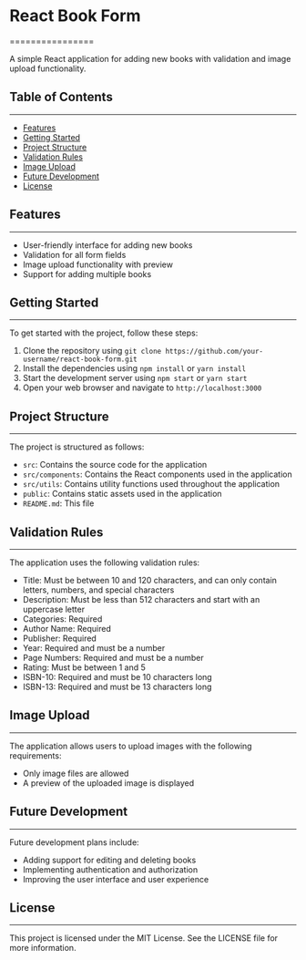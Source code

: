 # React Book Form
================

A simple React application for adding new books with validation and image upload functionality.

## Table of Contents
-----------------

* [Features](#features)
* [Getting Started](#getting-started)
* [Project Structure](#project-structure)
* [Validation Rules](#validation-rules)
* [Image Upload](#image-upload)
* [Future Development](#future-development)
* [License](#license)

## Features
--------

* User-friendly interface for adding new books
* Validation for all form fields
* Image upload functionality with preview
* Support for adding multiple books

## Getting Started
---------------

To get started with the project, follow these steps:

1. Clone the repository using `git clone https://github.com/your-username/react-book-form.git`
2. Install the dependencies using `npm install` or `yarn install`
3. Start the development server using `npm start` or `yarn start`
4. Open your web browser and navigate to `http://localhost:3000`

## Project Structure
-----------------

The project is structured as follows:

* `src`: Contains the source code for the application
* `src/components`: Contains the React components used in the application
* `src/utils`: Contains utility functions used throughout the application
* `public`: Contains static assets used in the application
* `README.md`: This file

## Validation Rules
-----------------

The application uses the following validation rules:

* Title: Must be between 10 and 120 characters, and can only contain letters, numbers, and special characters
* Description: Must be less than 512 characters and start with an uppercase letter
* Categories: Required
* Author Name: Required
* Publisher: Required
* Year: Required and must be a number
* Page Numbers: Required and must be a number
* Rating: Must be between 1 and 5
* ISBN-10: Required and must be 10 characters long
* ISBN-13: Required and must be 13 characters long

## Image Upload
-------------

The application allows users to upload images with the following requirements:

* Only image files are allowed
* A preview of the uploaded image is displayed

## Future Development
-------------------

Future development plans include:

* Adding support for editing and deleting books
* Implementing authentication and authorization
* Improving the user interface and user experience

## License
-------

This project is licensed under the MIT License. See the LICENSE file for more information.
